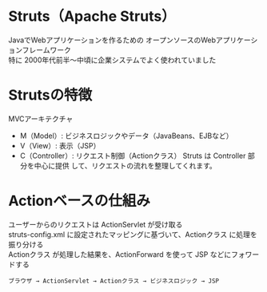 # Struts（Apache Struts） 
JavaでWebアプリケーションを作るための オープンソースのWebアプリケーションフレームワーク  
特に 2000年代前半〜中頃に企業システムでよく使われていました  

# Strutsの特徴
MVCアーキテクチャ  
 - M（Model）: ビジネスロジックやデータ（JavaBeans、EJBなど）
 - V（View）: 表示（JSP）
 - C（Controller）: リクエスト制御（Actionクラス）
Struts は Controller 部分を中心に提供 して、リクエストの流れを整理してくれます。  

# Actionベースの仕組み
ユーザーからのリクエストは ActionServlet が受け取る  
struts-config.xml に設定されたマッピングに基づいて、Actionクラス に処理を振り分ける  
Actionクラス が処理した結果を、ActionForward を使って JSP などにフォワードする  
```
ブラウザ → ActionServlet → Actionクラス → ビジネスロジック → JSP
```
